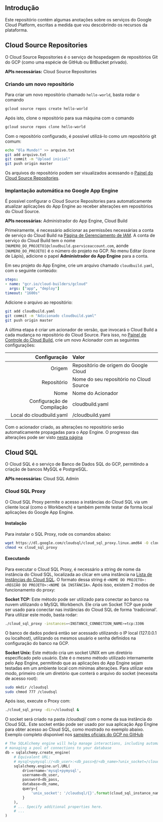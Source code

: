 ## Introdução

Este repositório contém algumas anotações sobre os serviços do Google Cloud Platform, escritas a medida que vou descobrindo os recursos da plataforma.

## Cloud Source Repositories

O Cloud Source Repositories é o serviço de hospedagem de repositórios Git do GCP (como uma espécie de GitHub ou BitBucket privado).

**APIs necessárias:** Cloud Source Repositories

### Criando um novo repositório

Para criar um novo repositório chamado `hello-world`, basta rodar o comando 

```sh
gcloud source repos create hello-world
```

Após isto, clone o repositório para sua máquina com o comando

```sh
gcloud source repos clone hello-world
```

Com o repositório configurado, é possível utilizá-lo como um repositório git comum:

```sh
echo "Ola Mundo!" >> arquivo.txt
git add arquivo.txt
git commit -m "Upload inicial"
git push origin master
```

Os arquivos do repositório podem ser visualizados acessando o [Painel do Cloud Source Repositories](https://source.cloud.google.com/repos?hl=pt-br).

### Implantação automática no Google App Engine

É possível configurar o Cloud Source Repositories para automaticamente atualizar aplicações do App Engine ao receber alterações em repositórios do Cloud Source.

**APIs necessárias:** Administrador do App Engine, Cloud Build

Primeiramente, é necessário adicionar as permissões necessárias a conta de serviço do Cloud Build na [Página de Gerenciamento de IAM](https://console.cloud.google.com/projectselector/iam-admin/iam). A conta de serviço do Cloud Build tem o nome `[NUMERO_DO_PROJETO]@cloudbuild.gserviceaccount.com`, aonde `[NUMERO_DO_PROJETO]` é o número do projeto no GCP. No menu Editar (ícone de Lápis), adicione o papel **Administrador do App Engine** para a conta.

Em seu projeto do App Engine, crie um arquivo chamado `cloudbuild.yaml`, com o seguinte conteúdo:

```yaml
steps:
- name: "gcr.io/cloud-builders/gcloud"
  args: ["app", "deploy"]
timeout: "1600s"
```

Adicione o arquivo ao repositório:

```sh
git add cloudbuild.yaml
git commit -m "Adicionado cloudbuild.yaml"
git push origin master
```

A última etapa é criar um acionador de versão, que invocará o Cloud Build a cada mudança no repositório do Cloud Source. Para isso, no [Painel de Controle do Cloud Build](https://console.cloud.google.com/cloud-build/triggers), crie um novo Acionador com as seguintes configurações:

| Configuração | Valor |
|------------:|:-----|
| Origem       | Repositório de origem do Google Cloud |
| Repositório  | Nome do seu repositório no Cloud Source |
| Nome | Nome do Acionador |
| Configuração de Compilação | cloudbuild.yaml |
| Local do cloudbuild.yaml | /cloudbuild.yaml |

Com o acionador criado, as alterações no repositório serão automaticamente propagadas para o App Engine. O progresso das alterações pode ser visto [nesta página](https://console.cloud.google.com/cloud-build/builds)
## Cloud SQL

O Cloud SQL é o serviço de Banco de Dados SQL do GCP, permitindo a criação de bancos MySQL e PostgreSQL.

**APIs necessárias:** Cloud SQL Admin

### Cloud SQL Proxy 

O Cloud SQL Proxy permite o acesso a instâncias do Cloud SQL via um cliente local (como o Workbench) e também permite testar de forma local aplicações do Google App Engine. 

#### Instalação

Para instalar o SQL Proxy, rode os comandos abaixo:

```sh
wget https://dl.google.com/cloudsql/cloud_sql_proxy.linux.amd64 -O cloud_sql_proxy
chmod +x cloud_sql_proxy
```

#### Executando

Para executar o Cloud SQL Proxy, é necessário a string de nome da instância do Cloud SQL, localizada ao clicar em uma instância na [Lista de Instâncias do Cloud SQL](https://console.cloud.google.com/sql/instances/). O formato dessa string é `<NOME DO PROJETO>:<REGIÃO DO PROJETO>:<NOME DA INSTÂNCIA>`. Após isso, existem 2 modos de funcionamento do proxy:

**Socket TCP:** Este método pode ser utilizado para conectar ao banco na nuvem utilizando o MySQL Workbench. Ele cria um Socket TCP que pode ser usado para conectar nas instâncias do Cloud SQL de forma 'tradicional'. Para utilizar este modo, basta rodar:

```sh
./cloud_sql_proxy -instances=<INSTANCE_CONNECTION_NAME>=tcp:3306
```

O banco de dados poderá então ser acessado utilizando o IP local (127.0.0.1 ou localhost), utilizando os mesmos usuário e senha definidos na configuração do banco na GCP. 

**Socket Unix:** Este método cria um socket UNIX em um diretório especificado pelo usuário. Este é o mesmo método utilizado internamente pelo App Engine, permitindo que as aplicações do App Engine sejam testadas em um ambiente local com mínimas alterações. Para utilizar este modo, primeiro crie um diretório que conterá o arquivo do socket (necessita de acesso root):

```sh
sudo mkdir /cloudsql
sudo chmod 777 /cloudsql
```

Após isso, execute o Proxy com:

```sh
./cloud_sql_proxy -dir=/cloudsql &
```

O socket será criado na pasta /cloudsql/ com o nome da sua instância do Cloud SQL. Este socket então pode ser usado por sua aplicação App Engine para obter acesso ao Cloud SQL, como mostrado no exemplo abaixo. Exemplo completo disponível nos [samples oficiais do GCP no GitHub](https://github.com/GoogleCloudPlatform/python-docs-samples/blob/master/cloud-sql/mysql/sqlalchemy)

```python
# The SQLAlchemy engine will help manage interactions, including automatically
# managing a pool of connections to your database
db = sqlalchemy.create_engine(
    # Equivalent URL:
    # mysql+pymysql://<db_user>:<db_pass>@/<db_name>?unix_socket=/cloudsql/<cloud_sql_instance_name>
    sqlalchemy.engine.url.URL(
        drivername='mysql+pymysql',
        username=db_user,
        password=db_pass,
        database=db_name,
        query={
            'unix_socket': '/cloudsql/{}'.format(cloud_sql_instance_name)
        }
    ),
    # ... Specify additional properties here.
    # ...
)
```